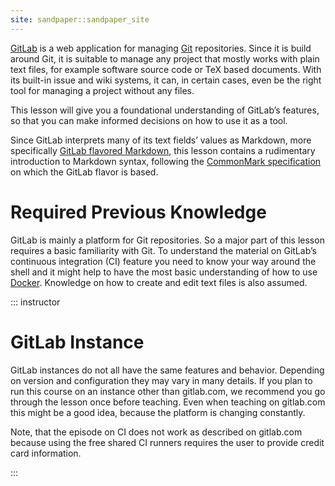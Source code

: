 ```yaml
---
site: sandpaper::sandpaper_site
---
```


[GitLab] is a web application for managing [Git] repositories.
Since it is build around Git, it is suitable to manage any project that mostly works with plain text files, for example software source code or TeX based documents.
With its built-in issue and wiki systems, it can, in certain cases, even be the right tool for managing a project without any files.

This lesson will give you a foundational understanding of GitLab’s features, so that you can make informed decisions on how to use it as a tool.

Since GitLab interprets many of its text fields’ values as Markdown, more specifically [GitLab flavored Markdown][GitLabMarkdown], this lesson contains a rudimentary introduction to Markdown syntax, following the [CommonMark specification][CommonMark] on which the GitLab flavor is based.

[CommonMark]: https://spec.commonmark.org/current/
[Git]: https://git-scm.com/
[GitLab]: https://about.gitlab.com/
[GitLabMarkdown]: https://docs.gitlab.com/ee/user/markdown.html

# Required Previous Knowledge

GitLab is mainly a platform for Git repositories.
So a major part of this lesson requires a basic familiarity with Git.
To understand the material on GitLab’s continuous integration (CI) feature you need to know your way around the shell and it might help to have the most basic understanding of how to use [Docker].
Knowledge on how to create and edit text files is also assumed.

[Docker]: https://www.docker.com/

::: instructor

# GitLab Instance

GitLab instances do not all have the same features and behavior.
Depending on version and configuration they may vary in many details.
If you plan to run this course on an instance other than gitlab.com, we recommend you go through the lesson once before teaching.
Even when teaching on gitlab.com this might be a good idea, because the platform is changing constantly.

Note, that the episode on CI does not work as described on gitlab.com because using the free shared CI runners requires the user to provide credit card information.

:::
